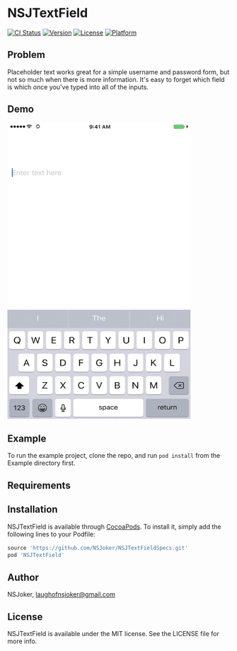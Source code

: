 # NSJTextField

[![CI Status](http://img.shields.io/travis/laughofnsjoker@gmail.com/NSJTextField.svg?style=flat)](https://travis-ci.org/laughofnsjoker@gmail.com/NSJTextField)
[![Version](https://img.shields.io/cocoapods/v/NSJTextField.svg?style=flat)](http://cocoapods.org/pods/NSJTextField)
[![License](https://img.shields.io/cocoapods/l/NSJTextField.svg?style=flat)](http://cocoapods.org/pods/NSJTextField)
[![Platform](https://img.shields.io/cocoapods/p/NSJTextField.svg?style=flat)](http://cocoapods.org/pods/NSJTextField)

## Problem

Placeholder text works great for a simple username and password form, but not so much when there is more information. It's easy to forget which field is which once you've typed into all of the inputs.

## Demo
<img src ="https://github.com/NSJoker/NSJTextField/blob/master/demo.gif" width = "414" height="670" alt="NSJTextField"/>

## Example

To run the example project, clone the repo, and run `pod install` from the Example directory first.

## Requirements

## Installation

NSJTextField is available through [CocoaPods](http://cocoapods.org). To install
it, simply add the following lines to your Podfile:

```ruby
source 'https://github.com/NSJoker/NSJTextFieldSpecs.git'
pod 'NSJTextField'
```

## Author

NSJoker, laughofnsjoker@gmail.com

## License

NSJTextField is available under the MIT license. See the LICENSE file for more info.
